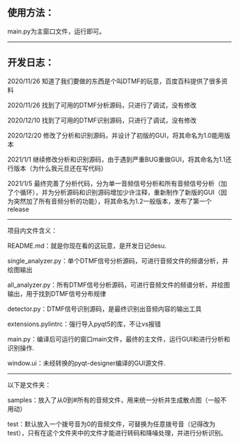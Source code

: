 ## 使用方法：

main.py为主窗口文件，运行即可。

------

## 开发日志：

2020/11/26 知道了我们要做的东西是个叫DTMF的玩意，百度百科提供了很多资料

2020/11/26 找到了可用的DTMF分析源码，只进行了调试，没有修改

2020/12/10 找到了可用的DTMF识别源码，只进行了调试，没有修改

2020/12/20 修改了分析和识别源码，并设计了初版的GUI，将其命名为1.0能用版本

2021/1/1     继续修改分析和识别源码，由于遇到严重BUG重做GUI，将其命名为1.1还行版本（为什么我元旦还在写代码）

2021/1/5     最终完善了分析代码，分为单一音频信号分析和所有音频信号分析（加了个循环），并为分析源码和识别源码增加少许注释，重新制作了新版的GUI（因为突然加了所有音频分析的功能），将其命名为1.2一般版本，发布了第一个release

----------------------------------------------

项目内文件含义：

README.md：就是你现在看的这玩意，是开发日记desu.

single_analyzer.py：单个DTMF信号分析源码，可进行音频文件的频谱分析，并绘图输出

all_analyzer.py：所有DTMF信号分析源码，可进行音频文件的频谱分析，并绘图输出，用于找到DTMF信号分布规律

detector.py：DTMF信号识别源码，是最终识别出音频内容的输出工具

extensions.pylintrc：强行导入pyqt5的库，不让vs报错

main.py：编译后可运行的窗口main文件，最终的主文件，运行GUI和进行分析和识别操作.

window.ui：未经转换的pyqt-designer编译的GUI源文件.

--------------------------------------------------------

以下是文件夹：

samples：放入了从0到#所有的音频文件，用来统一分析并生成散点图（一般不用动）

test：默认放入一个拨号音为0的音频文件，可替换为任意拨号音（记得改为test），只有在这个文件夹中的文件才能进行转码和降噪处理，并进行分析识别。



